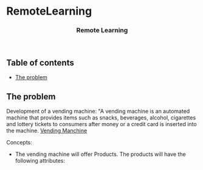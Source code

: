 # RemoteLearning

<p align="center">
  
  <h3 align="center">Remote Learning</h3>
</p>

<br>

## Table of contents

- [The problem](#the-problem)


## The problem

Development of a vending machine: "A vending machine is an automated machine that provides items such as snacks, beverages, alcohol, cigarettes and lottery tickets to consumers after money or a credit card is inserted into the machine.
[Vending Manchine](https://en.wikipedia.org/wiki/Vending_machine)

Concepts:
- The vending machine will offer Products. The products will have the following attributes:
